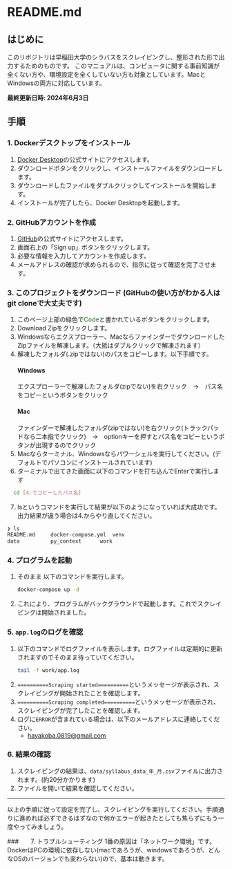
# README.md

## はじめに
このリポジトリは早稲田大学のシラバスをスクレイピングし、整形された形で出力するためのものです。
このマニュアルは、コンピュータに関する事前知識が全くない方や、環境設定を全くしていない方も対象としています。MacとWindowsの両方に対応しています。

**最終更新日時: 2024年6月3日**

## 手順

### 1. Dockerデスクトップをインストール
1. [Docker Desktop](https://www.docker.com/products/docker-desktop/)の公式サイトにアクセスします。
2. ダウンロードボタンをクリックし、インストールファイルをダウンロードします。
3. ダウンロードしたファイルをダブルクリックしてインストールを開始します。
4. インストールが完了したら、Docker Desktopを起動します。

### 2. GitHubアカウントを作成
1. [GitHub](https://github.com/)の公式サイトにアクセスします。
2. 画面右上の「Sign up」ボタンをクリックします。
3. 必要な情報を入力してアカウントを作成します。
4. メールアドレスの確認が求められるので、指示に従って確認を完了させます。

### 3. このプロジェクトをダウンロード (GitHubの使い方がわかる人はgit cloneで大丈夫です)
1. このページ上部の緑色で<span style="color: green;">Code</span>と書かれているボタンをクリックします。
2. Download Zipをクリックします。
3. Windowsならエクスプローラー、MacならファインダーでダウンロードしたZipファイルを解凍します。（大抵はダブルクリックで解凍されます）
4. 解凍したフォルダ(.zipではない)のパスをコピーします。以下手順です。
    #### Windows
   エクスプローラーで解凍したフォルダ(zipでない)を右クリック　→　パス名をコピーというボタンをクリック
    #### Mac
   ファインダーで解凍したフォルダ(zipではない)を右クリック(トラックパッドなら二本指でクリック)　→　optionキーを押すとパス名をコピーというボタンが出現するのでクリック
5. Macならターミナル、Windowsならパワーシェルを実行してください。(デフォルトでパソコンにインストールされています)
6. ターミナルで出てきた画面に以下のコマンドを打ち込んでEnterで実行します
  
  ```bash
    cd [4.でコピーしたパス名]
  ```
7. lsというコマンドを実行して結果が以下のようになっていれば大成功です。出力結果が違う場合は4.からやり直してください。

  ```bash
  ❯ ls
  README.md		docker-compose.yml	venv
  data			py_context		work
  ```


### 4. プログラムを起動
1. そのまま 以下のコマンドを実行します。
   ```bash
   docker-compose up -d
   ```
2. これにより、プログラムがバックグラウンドで起動します。これでスクレイピングは開始されました。

### 5. `app.log`のログを確認
1. 以下のコマンドでログファイルを表示します。ログファイルは定期的に更新されますのでそのまま待っていてください。
   ```bash
   tail -f work/app.log
   ```
2. `==========Scraping started==========`というメッセージが表示され、スクレイピングが開始されたことを確認します。
3. `==========Scraping completed==========`というメッセージが表示され、スクレイピングが完了したことを確認します。
4. ログに`ERROR`が含まれている場合は、以下のメールアドレスに連絡してください。
   - hayakoba.0819@gmail.com

### 6. 結果の確認
1. スクレイピングの結果は、`data/syllabus_data_年_月.csv`ファイルに出力されます。(約20分かかります)
2. ファイルを開いて結果を確認してください。

---

以上の手順に従って設定を完了し、スクレイピングを実行してください。手順通りに進めれば必ずできるはずなので何かエラーが起きたとしても焦らずにもう一度やってみましょう。

###　　7. トラブルシューティング
1番の原因は「ネットワーク環境」です。
DockerはPCの環境に依存しない(macであろうが、windowsであろうが、どんなOSのバージョンでも変わらない)ので、基本は動きます。
